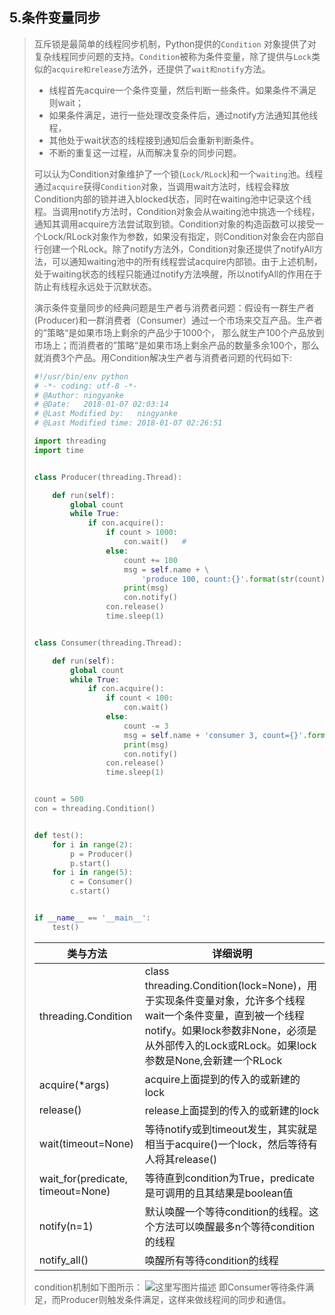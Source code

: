 ## 5.条件变量同步

> 互斥锁是最简单的线程同步机制，Python提供的`Condition` 对象提供了对复杂线程同步问题的支持。`Condition`被称为条件变量，除了提供与`Lock`类似的`acquire和release`方法外，还提供了`wait和notify`方法。
> - 线程首先acquire一个条件变量，然后判断一些条件。如果条件不满足则wait；
> - 如果条件满足，进行一些处理改变条件后，通过notify方法通知其他线程，
> - 其他处于wait状态的线程接到通知后会重新判断条件。
> - 不断的重复这一过程，从而解决复杂的同步问题。
>
> 可以认为Condition对象维护了一个锁(`Lock/RLock`)和一个`waiting`池。线程通过`acquire`获得`Condition`对象，当调用wait方法时，线程会释放Condition内部的锁并进入blocked状态，同时在waiting池中记录这个线程。当调用notify方法时，Condition对象会从waiting池中挑选一个线程，通知其调用acquire方法尝试取到锁。
> ​	
> Condition对象的构造函数可以接受一个Lock/RLock对象作为参数，如果没有指定，则Condition对象会在内部自行创建一个RLock。除了notify方法外，Condition对象还提供了notifyAll方法，可以通知waiting池中的所有线程尝试acquire内部锁。由于上述机制，处于waiting状态的线程只能通过notify方法唤醒，所以notifyAll的作用在于防止有线程永远处于沉默状态。
>
> 演示条件变量同步的经典问题是生产者与消费者问题：假设有一群生产者(Producer)和一群消费者（Consumer）通过一个市场来交互产品。生产者的”策略“是如果市场上剩余的产品少于1000个，
> 那么就生产100个产品放到市场上；而消费者的”策略“是如果市场上剩余产品的数量多余100个，那么就消费3个产品。用Condition解决生产者与消费者问题的代码如下:
>
> ```python
> #!/usr/bin/env python
> # -*- coding: utf-8 -*-
> # @Author: ningyanke
> # @Date:   2018-01-07 02:03:14
> # @Last Modified by:   ningyanke
> # @Last Modified time: 2018-01-07 02:26:51
>
> import threading
> import time
>
>
> class Producer(threading.Thread):
>
>     def run(self):
>         global count
>         while True:
>             if con.acquire():
>                 if count > 1000:
>                     con.wait()   #
>                 else:
>                     count += 100
>                     msg = self.name + \
>                         'produce 100, count:{}'.format(str(count))
>                     print(msg)
>                     con.notify()
>                 con.release()
>                 time.sleep(1)
>
>
> class Consumer(threading.Thread):
>
>     def run(self):
>         global count
>         while True:
>             if con.acquire():
>                 if count < 100:
>                     con.wait()
>                 else:
>                     count -= 3
>                     msg = self.name + 'consumer 3, count={}'.format(str(count))
>                     print(msg)
>                     con.notify()
>                 con.release()
>                 time.sleep(1)
>
>
> count = 500
> con = threading.Condition()
>
>
> def test():
>     for i in range(2):
>         p = Producer()
>         p.start()
>     for i in range(5):
>         c = Consumer()
>         c.start()
>
>
> if __name__ == '__main__':
>     test()
> ```
>
> | 类与方法                              | 详细说明                                     |
> | --------------------------------- | ---------------------------------------- |
> | threading.Condition               | class threading.Condition(lock=None)，用于实现条件变量对象，允许多个线程wait一个条件变量，直到被一个线程notify。如果lock参数非None，必须是从外部传入的Lock或RLock。如果lock参数是None,会新建一个RLock |
> | acquire(*args)                    | acquire上面提到的传入的或新建的lock                  |
> | release()                         | release上面提到的传入的或新建的lock                  |
> | wait(timeout=None)                | 等待notify或到timeout发生，其实就是相当于acquire()一个lock，然后等待有人将其release() |
> | wait_for(predicate, timeout=None) | 等待直到condition为True，predicate是可调用的且其结果是boolean值 |
> | notify(n=1)                       | 默认唤醒一个等待condition的线程。这个方法可以唤醒最多n个等待condition的线程 |
> | notify_all()                      | 唤醒所有等待condition的线程                       |
>
> condition机制如下图所示： 
> ![这里写图片描述](http://img.blog.csdn.net/20171019161630921?watermark/2/text/aHR0cDovL2Jsb2cuY3Nkbi5uZXQvc3V4aWFuZzE5OA==/font/5a6L5L2T/fontsize/400/fill/I0JBQkFCMA==/dissolve/70/gravity/SouthEast) 
> 即Consumer等待条件满足，而Producer则触发条件满足，这样来做线程间的同步和通信。

